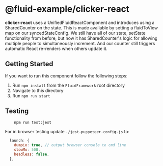# @fluid-example/clicker-react

**clicker-react** uses a UnifiedFluidReactComponent and introduces using a SharedCounter on the state. This is made available by setting a fluidToView map on our syncedStateConfig. We still have all of our state, setState functionality from before, but now it has SharedCounter's logic for allowing multiple people to simultaneously increment. And our counter still triggers automatic React re-renders when others update it.

## Getting Started

If you want to run this component follow the following steps:

1. Run `npm install` from the `FluidFramework` root directory
2. Navigate to this directory
3. Run `npm run start`

## Testing

```bash
    npm run test:jest
```

For in browser testing update `./jest-puppeteer.config.js` to:

```javascript
  launch: {
    dumpio: true, // output browser console to cmd line
    slowMo: 500,
    headless: false,
  },
```

